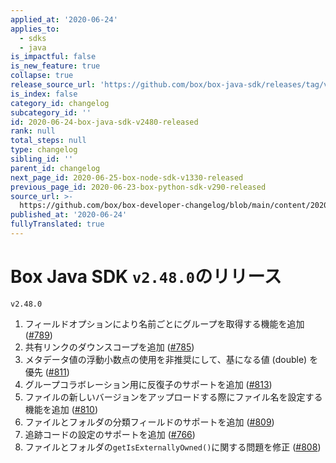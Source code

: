```yaml
---
applied_at: '2020-06-24'
applies_to:
  - sdks
  - java
is_impactful: false
is_new_feature: true
collapse: true
release_source_url: 'https://github.com/box/box-java-sdk/releases/tag/v2.48.0'
is_index: false
category_id: changelog
subcategory_id: ''
id: 2020-06-24-box-java-sdk-v2480-released
rank: null
total_steps: null
type: changelog
sibling_id: ''
parent_id: changelog
next_page_id: 2020-06-25-box-node-sdk-v1330-released
previous_page_id: 2020-06-23-box-python-sdk-v290-released
source_url: >-
  https://github.com/box/box-developer-changelog/blob/main/content/2020/06-24-box-java-sdk-v2480-released.md
published_at: '2020-06-24'
fullyTranslated: true
---
```

# Box Java SDK `v2.48.0`のリリース

`v2.48.0`

1. フィールドオプションにより名前ごとにグループを取得する機能を追加 ([#789][1])
2. 共有リンクのダウンスコープを追加 ([#785][2])
3. メタデータ値の浮動小数点の使用を非推奨にして、基になる値 (double) を優先 ([#811][3])
4. グループコラボレーション用に反復子のサポートを追加 ([#813][4])
5. ファイルの新しいバージョンをアップロードする際にファイル名を設定する機能を追加 ([#810][5])
6. ファイルとフォルダの分類フィールドのサポートを追加 ([#809][6])
7. 追跡コードの設定のサポートを追加 ([#766][7])
8. ファイルとフォルダの`getIsExternallyOwned()`に関する問題を修正 ([#808][8])

[1]: https://github.com/box/box-java-sdk/issues/789

[2]: https://github.com/box/box-java-sdk/issues/785

[3]: https://github.com/box/box-java-sdk/issues/811

[4]: https://github.com/box/box-java-sdk/issues/813

[5]: https://github.com/box/box-java-sdk/issues/810

[6]: https://github.com/box/box-java-sdk/issues/809

[7]: https://github.com/box/box-java-sdk/issues/766

[8]: https://github.com/box/box-java-sdk/issues/808
